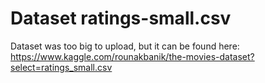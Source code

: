# Dataset ratings-small.csv

Dataset was too big to upload, but it can be found here:
https://www.kaggle.com/rounakbanik/the-movies-dataset?select=ratings_small.csv
